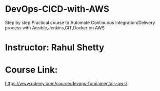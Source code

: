 # DevOps-CICD-with-AWS
 Step by step Practical course to Automate Continuous Integration/Delivery process with Ansible,Jenkins,GIT,Docker on AWS
 
 # Instructor: Rahul Shetty
 
 # Course Link: 
 https://www.udemy.com/course/devops-fundamentals-aws/
